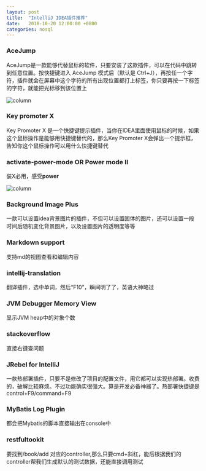```yaml
---
layout: post
title:  "IntelliJ IDEA插件推荐"
date:   2018-10-20 12:00:00 +0800
categories: nosql
---
```


### AceJump

AceJump是一款能够代替鼠标的软件，只要安装了这款插件，可以在代码中跳转到任意位置。按快捷键进入 AceJump 模式后（默认是 Ctrl+J），再按任一个字符，插件就会在屏幕中这个字符的所有出现位置都打上标签，你只要再按一下标签的字符，就能把光标移到该位置上

![column](https://yxxcoder.github.io/images/AceJump.png)

### Key promoter X

Key Promoter X 是一个快捷键提示插件，当你在IDEA里面使用鼠标的时候，如果这个鼠标操作是能够用快捷键替代的，那么Key Promoter X会弹出一个提示框，告知你这个鼠标操作可以用什么快捷键替代

### activate-power-mode OR Power mode II

装X必用，感受**power**

![column](https://yxxcoder.github.io/images/activate-power-mode.gif)

### Background Image Plus

一款可以设置idea背景图片的插件，不但可以设置固体的图片，还可以设置一段时间后随机变化背景图片，以及设置图片的透明度等等

### Markdown support

支持md的视图查看和编辑内容

### intellij-translation

翻译插件，选中单词，然后“F10”，瞬间明了了，英语大神略过

### JVM Debugger Memory View

显示JVM heap中的对象个数

### stackoverflow

直接右键查问题

### JRebel for IntelliJ

一款热部署插件，只要不是修改了项目的配置文件，用它都可以实现热部署。收费的，破解比较麻烦。不过功能确实很强大。算是开发必备神器了。热部署快捷键是control+F9/command+F9

### MyBatis Log Plugin

都会把Mybatis的脚本直接输出在console中

### restfultookit

要找到/book/add 对应的controller,那么只要cmd+斜杠，能后根据我们的controller帮我们生成默认的测试数据，还能直接调用测试

